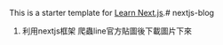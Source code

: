 This is a starter template for [Learn Next.js](https://nextjs.org/learn).# nextjs-blog


1. 利用nextjs框架 爬蟲line官方貼圖後下載圖片下來